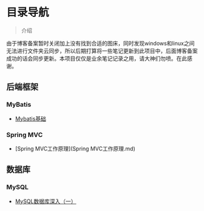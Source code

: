 

# 目录导航

> 介绍

由于博客备案暂时关闭加上没有找到合适的图床，同时发现windows和linux之间无法进行文件夹云同步，所以后期打算将一些笔记更新到此项目中，后面博客备案成功的话会同步更新。本项目仅仅是业余笔记记录之用，请大神们勿喷。在此感谢。



## 后端框架

### MyBatis

+ [Mybatis基础](Mybatis基础.md)

### Spring MVC

+ [Spring MVC工作原理](Spring MVC工作原理.md)



## 数据库

### MySQL

+ [MySQL数据库深入（一）](note/MySQL深入（一）.md)
